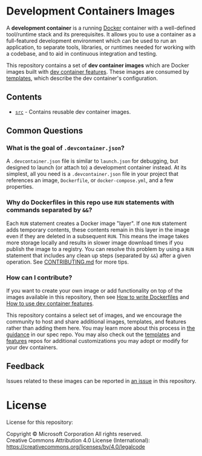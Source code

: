 # Development Containers Images

A **development container** is a running [Docker](https://www.docker.com) container with a well-defined tool/runtime stack and its prerequisites. It allows you to use a container as a full-featured development environment which can be used to run an application, to separate tools, libraries, or runtimes needed for working with a codebase, and to aid in continuous integration and testing.

This repository contains a set of **dev container images** which are Docker images built with [dev container features](https://github.com/devcontainers/features). These images are consumed by [templates](https://github.com/devcontainers/templates), which describe the dev container's configuration.

## Contents
 
- [`src`](src) - Contains reusable dev container images.

## Common Questions

### What is the goal of `.devcontainer.json`?

A `.devcontainer.json` file is similar to `launch.json` for debugging, but designed to launch (or attach to) a development container instead. At its simplest, all you need is a `.devcontainer.json` file in your project that references an image, `Dockerfile`, or `docker-compose.yml`, and a few properties.

### Why do Dockerfiles in this repo use `RUN` statements with commands separated by `&&`?

Each `RUN` statement creates a Docker image "layer". If one `RUN` statement adds temporary contents, these contents remain in this layer in the image even if they are deleted in a subsequent `RUN`. This means the image takes more storage locally and results in slower image download times if you publish the image to a registry. You can resolve this problem by using a `RUN` statement that includes any clean up steps (separated by `&&`) after a given operation. See [CONTRIBUTING.md](./CONTRIBUTING.md#why-do-dockerfiles-in-this-repository-use-run-statements-with-commands-separated-by-) for more tips.

### How can I contribute?

If you want to create your own image or add functionality on top of the images available in this repository, then see [How to write Dockerfiles](https://docs.docker.com/develop/develop-images/dockerfile_best-practices/) and [How to use dev container features](https://github.com/devcontainers/features). 

This repository contains a select set of images, and we encourage the community to host and share additional images, templates, and features rather than adding them here. You may learn more about this process in [the guidance](https://github.com/devcontainers/spec/pull/40) in our spec repo. You may also check out the [templates](https://github.com/devcontainers/templates) and [features](https://github.com/devcontainers/features) repos for additional customizations you may adopt or modify for your dev containers.

## Feedback

Issues related to these images can be reported in [an issue](https://github.com/devcontainers/images/issues) in this repository.

# License

License for this repository:

Copyright © Microsoft Corporation All rights reserved.<br />
Creative Commons Attribution 4.0 License (International): https://creativecommons.org/licenses/by/4.0/legalcode
